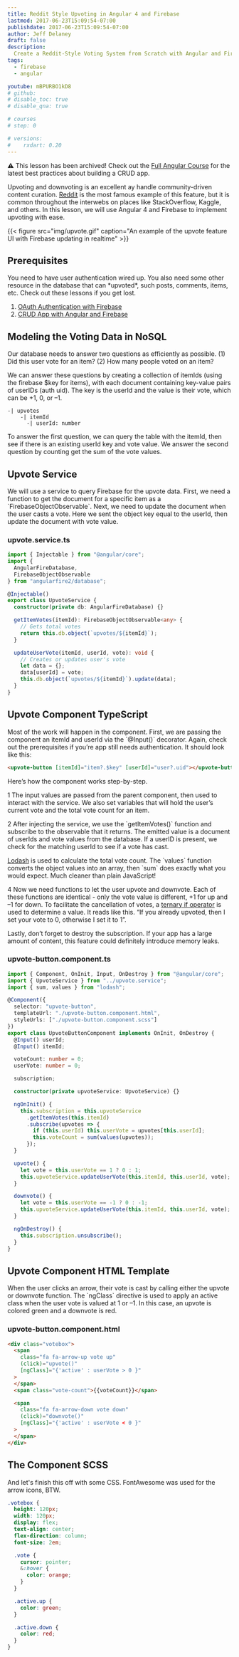 ```yaml
---
title: Reddit Style Upvoting in Angular 4 and Firebase
lastmod: 2017-06-23T15:09:54-07:00
publishdate: 2017-06-23T15:09:54-07:00
author: Jeff Delaney
draft: false
description:
  Create a Reddit-Style Voting System from Scratch with Angular and Firebase
tags:
  - firebase
  - angular

youtube: mBPURBO1kD8
# github:
# disable_toc: true
# disable_qna: true

# courses
# step: 0

# versions:
#    rxdart: 0.20
---
```


⚠️ This lesson has been archived! Check out the
[Full Angular Course](/courses/angular) for the latest best practices about
building a CRUD app.

<p>Upvoting and downvoting is an excellent ay handle community-driven content curation. <a href="https://www.reddit.com/r/Angular2/">Reddit</a> is the most famous example of this feature, but it is common throughout the interwebs on places like StackOverflow, Kaggle, and others. In this lesson, we will use Angular 4 and Firebase to implement upvoting with ease.</p>

{{< figure src="img/upvote.gif" caption="An example of the upvote feature UI with Firebase updating in realtime" >}}

## Prerequisites

<p>You need to have user authentication wired up. You also need some other resource in the database that can *upvoted*, such posts, comments, items, etc. Check out these lessons if you get lost. </p>

<ol>
<li><a href="/lessons/angular-firebase-authentication-tutorial-oauth/">OAuth Authentication with Firebase</a></li>
<li><a href="/lessons/reactive-crud-app-with-angular-and-firebase-tutorial/">CRUD App with Angular and Firebase</a></li>
</ol>

## Modeling the Voting Data in NoSQL

<p>Our database needs to answer two questions as efficiently as possible. (1) Did this user vote for an item? (2) How many people voted on an item? </p>

<p>We can answer these questions by creating a collection of itemIds (using the firebase $key for items), with each document containing key-value pairs of userIDs (auth uid). The key is the userId and the value is their vote, which can be +1, 0, or –1. </p>

```
-| upvotes
    -| itemId
      -| userId: number
```

<p>To answer the first question, we can query the table with the itemId, then see if there is an existing userId key and vote value. We answer the second question by counting get the sum of the vote values. </p>

## Upvote Service

<p>We will use a service to query Firebase for the upvote data. First, we need a function to get the document for a specific item as a `FirebaseObjectObservable`. Next, we need to update the document when the user casts a vote. Here we sent the object key equal to the userId, then update the document with vote value. </p>

### upvote.service.ts

```typescript
import { Injectable } from "@angular/core";
import {
  AngularFireDatabase,
  FirebaseObjectObservable
} from "angularfire2/database";

@Injectable()
export class UpvoteService {
  constructor(private db: AngularFireDatabase) {}

  getItemVotes(itemId): FirebaseObjectObservable<any> {
    // Gets total votes
    return this.db.object(`upvotes/${itemId}`);
  }

  updateUserVote(itemId, userId, vote): void {
    // Creates or updates user's vote
    let data = {};
    data[userId] = vote;
    this.db.object(`upvotes/${itemId}`).update(data);
  }
}
```

## Upvote Component TypeScript

<p>Most of the work will happen in the component. First, we are passing the component an itemId and userId via the `@Input()` decorator. Again, check out the prerequisites if you’re app still needs authentication. It should look like this:</p>

```html
<upvote-button [itemId]="item?.$key" [userId]="user?.uid"></upvote-button>
```

<p>Here’s how the component works step-by-step. </p>

<p>1 The input values are passed from the parent component, then used to interact with the service. We also set variables that will hold the user’s current vote and the total vote count for an item. </p>

<p>2 After injecting the service, we use the `getItemVotes()` function and subscribe to the observable that it returns. The emitted value is a document of userIds and vote values from the database. If a userID is present, we check for the matching userId to see if a vote has cast. </p>

<p><a href="https://lodash.com/docs/">Lodash</a> is used to calculate the total vote count. The `values` function converts the object values into an array, then `sum` does exactly what you would expect. Much cleaner than plain JavaScript!</p>

<p>4 Now we need functions to let the user upvote and downvote. Each of these functions are identical - only the vote value is different, +1 for up and –1 for down. To facilitate the cancellation of votes, a <a href="https://developer.mozilla.org/en-US/docs/Web/JavaScript/Reference/Operators/Conditional_Operator">ternary if operator</a> is used to determine a value. It reads like this. “If you already upvoted, then I set your vote to 0, otherwise I set it to 1”. </p>

<p>Lastly, don’t forget to destroy the subscription. If your app has a large amount of content, this feature could definitely introduce memory leaks.</p>

### upvote-button.component.ts

```typescript
import { Component, OnInit, Input, OnDestroy } from "@angular/core";
import { UpvoteService } from "../upvote.service";
import { sum, values } from "lodash";

@Component({
  selector: "upvote-button",
  templateUrl: "./upvote-button.component.html",
  styleUrls: ["./upvote-button.component.scss"]
})
export class UpvoteButtonComponent implements OnInit, OnDestroy {
  @Input() userId;
  @Input() itemId;

  voteCount: number = 0;
  userVote: number = 0;

  subscription;

  constructor(private upvoteService: UpvoteService) {}

  ngOnInit() {
    this.subscription = this.upvoteService
      .getItemVotes(this.itemId)
      .subscribe(upvotes => {
        if (this.userId) this.userVote = upvotes[this.userId];
        this.voteCount = sum(values(upvotes));
      });
  }

  upvote() {
    let vote = this.userVote == 1 ? 0 : 1;
    this.upvoteService.updateUserVote(this.itemId, this.userId, vote);
  }

  downvote() {
    let vote = this.userVote == -1 ? 0 : -1;
    this.upvoteService.updateUserVote(this.itemId, this.userId, vote);
  }

  ngOnDestroy() {
    this.subscription.unsubscribe();
  }
}
```

## Upvote Component HTML Template

<p>When the user clicks an arrow, their vote is cast by calling either the upvote or downvote function. The `ngClass` directive is used to apply an active class when the user vote is valued at 1 or –1. In this case, an upvote is colored green and a downvote is red. </p>

### upvote-button.component.html

```html
<div class="votebox">
  <span
    class="fa fa-arrow-up vote up"
    (click)="upvote()"
    [ngClass]="{'active' : userVote > 0 }"
  >
  </span>
  <span class="vote-count">{{voteCount}}</span>

  <span
    class="fa fa-arrow-down vote down"
    (click)="downvote()"
    [ngClass]="{'active' : userVote < 0 }"
  >
  </span>
</div>
```

## The Component SCSS

<p>And let's finish this off with some CSS. FontAwesome was used for the arrow icons, BTW. </p>

```scss
.votebox {
  height: 120px;
  width: 120px;
  display: flex;
  text-align: center;
  flex-direction: column;
  font-size: 2em;

  .vote {
    cursor: pointer;
    &:hover {
      color: orange;
    }
  }

  .active.up {
    color: green;
  }

  .active.down {
    color: red;
  }
}
```
